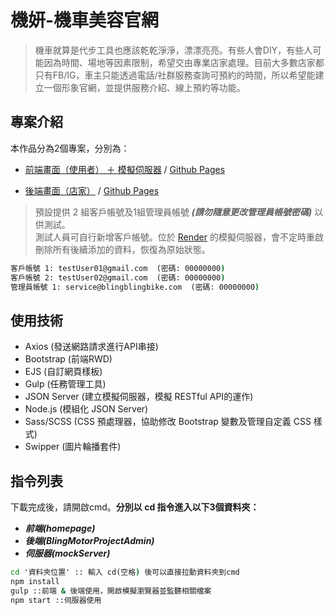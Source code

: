 # 機妍-機車美容官網

> 機車就算是代步工具也應該乾乾淨淨，漂漂亮亮。有些人會DIY，有些人可能因為時間、場地等因素限制，希望交由專業店家處理。目前大多數店家都只有FB/IG，車主只能透過電話/社群服務查詢可預約的時間，所以希望能建立一個形象官網，並提供服務介紹、線上預約等功能。
  
  
## 專案介紹
本作品分為2個專案，分別為：
- [前端畫面（使用者） ＋ 模擬伺服器](https://github.com/yts38n/BlingMotorProject) / [Github Pages](https://yts38n.github.io/BlingMotorProject/)
  
- [後端畫面（店家）](https://github.com/yts38n/BlingMotorProjectAdmin) / [Github Pages](https://yts38n.github.io/BlingMotorProjectAdmin/)
  
> 預設提供 2 組客戶帳號及1組管理員帳號 ***(請勿隨意更改管理員帳號密碼)*** 以供測試。  
測試人員可自行新增客戶帳號。位於 [Render](https://render.com/) 的模擬伺服器，會不定時重啟刪除所有後續添加的資料，恢復為原始狀態。
  
```cmd
客戶帳號 1: testUser01@gmail.com  (密碼: 00000000)  
客戶帳號 2: testUser02@gmail.com  (密碼: 00000000)  
管理員帳號 1: service@blingblingbike.com  (密碼: 00000000)
```
  
  
## 使用技術
- Axios (發送網路請求進行API串接)
- Bootstrap (前端RWD)
- EJS (自訂網頁樣板)
- Gulp (任務管理工具)
- JSON Server (建立模擬伺服器，模擬 RESTful API的運作)
- Node.js (模組化 JSON Server)
- Sass/SCSS (CSS 預處理器，協助修改 Bootstrap 變數及管理自定義 CSS 樣式)
- Swipper (圖片輪播套件)
  
  
## 指令列表
下載完成後，請開啟cmd。__分別以 cd 指令進入以下3個資料夾：__ 
- ***前端(homepage)***  
- ***後端(BlingMotorProjectAdmin)***  
- ***伺服器(mockServer)***
  
```cmd
cd '資料夾位置' :: 輸入 cd(空格) 後可以直接拉動資料夾到cmd
npm install
gulp ::前端 & 後端使用，開啟模擬瀏覽器並監聽相關檔案
npm start ::伺服器使用
```